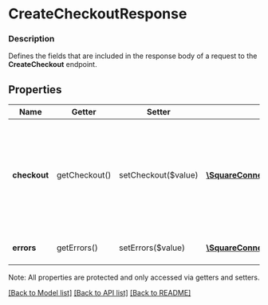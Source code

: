 # CreateCheckoutResponse

### Description

Defines the fields that are included in the response body of a request to the __CreateCheckout__ endpoint.

## Properties
Name | Getter | Setter | Type | Description | Notes
------------ | ------------- | ------------- | ------------- | ------------- | -------------
**checkout** | getCheckout() | setCheckout($value) | [**\SquareConnect\Model\Checkout**](Checkout.md) | The newly created checkout. If the same request was made with the same idempotency_key, this will be the checkout created with the idempotency_key. | [optional] 
**errors** | getErrors() | setErrors($value) | [**\SquareConnect\Model\Error[]**](Error.md) | Any errors that occurred during the request. | [optional] 

Note: All properties are protected and only accessed via getters and setters.

[[Back to Model list]](../../README.md#documentation-for-models) [[Back to API list]](../../README.md#documentation-for-api-endpoints) [[Back to README]](../../README.md)

